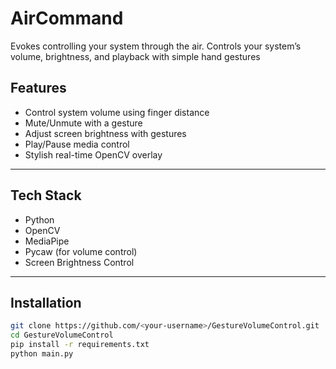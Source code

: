 # AirCommand
Evokes controlling your system through the air. Controls your system’s volume, brightness, and playback with simple hand gestures

## Features
- Control system volume using finger distance
- Mute/Unmute with a gesture
- Adjust screen brightness with gestures
- Play/Pause media control
- Stylish real-time OpenCV overlay

---

## Tech Stack
- Python   
- OpenCV  
- MediaPipe  
- Pycaw (for volume control)  
- Screen Brightness Control  

---

## Installation

```bash
git clone https://github.com/<your-username>/GestureVolumeControl.git
cd GestureVolumeControl
pip install -r requirements.txt
python main.py
